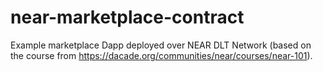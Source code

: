 # near-marketplace-contract
Example marketplace Dapp deployed over NEAR DLT Network (based on the course from https://dacade.org/communities/near/courses/near-101).
